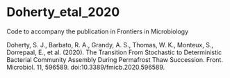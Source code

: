 # Doherty_etal_2020
Code to accompany the publication in Frontiers in Microbiology

Doherty, S. J., Barbato, R. A., Grandy, A. S., Thomas, W. K., Monteux, S., Dorrepaal, E., et al. (2020). The Transition From Stochastic to Deterministic Bacterial Community Assembly During Permafrost Thaw Succession. Front. Microbiol. 11, 596589. doi:10.3389/fmicb.2020.596589.

